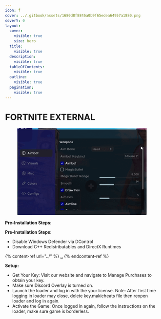 ```yaml
---
icon: f
cover: ../.gitbook/assets/1680d8f8846a0b9f65edea64957a1880.png
coverY: 0
layout:
  cover:
    visible: true
    size: hero
  title:
    visible: true
  description:
    visible: true
  tableOfContents:
    visible: true
  outline:
    visible: true
  pagination:
    visible: true
---
```


# FORTNITE EXTERNAL

<figure><img src="../.gitbook/assets/fortnite external gif.gif" alt=""><figcaption></figcaption></figure>



**Pre-Installation Steps**:

**Pre-Installation Steps**:

* Disable Windows Defender via DControl
* Download C++ Redistributables and DirectX Runtimes

{% content-ref url="../" %}
[..](../)
{% endcontent-ref %}

**Setup:**

* Get Your Key: Visit our website and navigate to Manage Purchases to obtain your key.
* Make sure Discord Overlay is turned on.
* Launch the loader and log in with the your license. Note: After first time logging in loader may close, delete key.makicheats file then reopen loader and log in again.
* Activate the Game: Once logged in again, follow the instructions on the loader, make sure game is borderless.
